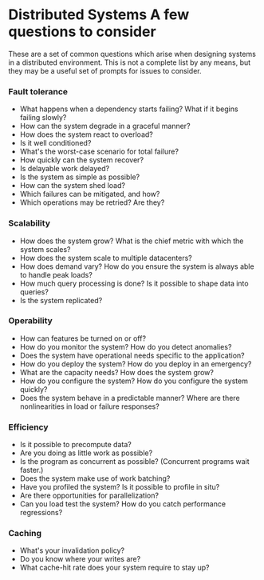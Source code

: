 # Distributed Systems A few questions to consider

These are a set of common questions which arise when designing systems in a distributed environment. This is not a complete list by any 
means, but they may be a useful set of prompts for issues to consider.

### Fault tolerance
  - What happens when a dependency starts failing? What if it begins failing slowly?
  - How can the system degrade in a graceful manner?
  - How does the system react to overload?
  - Is it well conditioned?
  - What's the worst-case scenario for total failure?
  - How quickly can the system recover?
  - Is delayable work delayed?
  - Is the system as simple as possible?
  - How can the system shed load?
  - Which failures can be mitigated, and how?
  - Which operations may be retried? Are they?

### Scalability
  - How does the system grow? What is the chief metric with which the system scales?
  - How does the system scale to multiple datacenters?
  - How does demand vary? How do you ensure the system is always able to handle peak loads?
  - How much query processing is done? Is it possible to shape data into queries?
  - Is the system replicated?

### Operability
  - How can features be turned on or off?
  - How do you monitor the system? How do you detect anomalies?
  - Does the system have operational needs specific to the application?
  - How do you deploy the system? How do you deploy in an emergency?
  - What are the capacity needs? How does the system grow?
  - How do you configure the system? How do you configure the system quickly?
  - Does the system behave in a predictable manner? Where are there nonlinearities in load or failure responses?

### Efficiency
  - Is it possible to precompute data?
  - Are you doing as little work as possible?
  - Is the program as concurrent as possible? (Concurrent programs wait faster.)
  - Does the system make use of work batching?
  - Have you profiled the system? Is it possible to profile in situ?
  - Are there opportunities for parallelization?
  - Can you load test the system? How do you catch performance regressions?

### Caching
  - What's your invalidation policy?
  - Do you know where your writes are?
  - What cache-hit rate does your system require to stay up?
